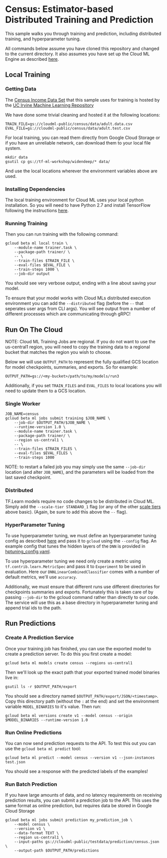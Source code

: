 # Census: Estimator-based Distributed Training and Prediction

This sample walks you through training and prediction, including distributed training, and hyperparameter tuning.

All commands below assume you have cloned this repository and changed to the current directory. It also assumes you have set up the Cloud ML Engine as described [here](https://cloud-dot-devsite.googleplex.com/ml/docs/how-tos/getting-set-up).

## Local Training

### Getting Data

The [Census Income Data Set](https://archive.ics.uci.edu/ml/datasets/Census+Income) that this sample uses for training is hosted by the [UC Irvine Machine Learning Repository](https://archive.ics.uci.edu/ml/datasets/)

We have done some trivial cleaning and hosted it at the following locations:

```
TRAIN_FILE=gs://cloudml-public/census/data/adult.data.csv
EVAL_FILE=gs://cloudml-public/census/data/adult.test.csv
```

For local training, you can read them directly from Google Cloud Storage or if you have an unreliable network, can download them to your local file system.

```
mkdir data
gsutil cp gs://tf-ml-workshop/widendeep/* data/
```

And use the local locations wherever the environment variables above are used.

### Installing Dependencies

The local training environment for Cloud ML uses your local python installation. So you will need to have Python 2.7 and install TensorFlow following the instructions [here](https://www.tensorflow.org/get_started/os_setup).

### Running Training

Then you can run training with the following command:

```
gcloud beta ml local train \
    --module-name trainer.task \
    --package-path trainer/ \
    -- \
    --train-files $TRAIN_FILE \
    --eval-files $EVAL_FILE \
    --train-steps 1000 \
    --job-dir output
```

You should see very verbose output, ending with a line about saving your model.

To ensure that your model works with Cloud MLs distributed execution environment you can add the `--distributed` flag (before the `--` that seperates user args from CLI args). You will see output from a number of different processes which are communicating through gRPC!

## Run On The Cloud

NOTE: Cloud ML Training Jobs are regional. If you do not want to use the us-central1 region, you will need to copy the training data to a regional bucket that matches the region you wish to choose.

Below we will use `OUTPUT_PATH` to represent the fully qualified GCS location for model checkpoints, summaries, and exports. So for example:

```
OUTPUT_PATH=gs://<my-bucket>/path/to/my/models/run3
```

Additionally, if you set `TRAIN_FILES` and `EVAL_FILES` to local locations you will need to update them to a GCS location.

### Single Worker

```
JOB_NAME=census
gcloud beta ml jobs submit training $JOB_NAME \
    --job-dir $OUTPUT_PATH/$JOB_NAME \
    --runtime-version 1.0 \
    --module-name trainer.task \
    --package-path trainer/ \
    --region us-central1 \
    -- \
    --train-files $TRAIN_FILES \
    --eval-files $EVAL_FILES \
    --train-steps 1000
```

NOTE: to restart a failed job you may simply use the same `--job-dir` location (and alter `JOB_NAME`), and the parameters will be loaded from the last saved checkpoint.


### Distributed

TF.Learn models require no code changes to be distributed in Cloud ML. Simply add the `--scale-tier STANDARD_1` flag (or any of the other [scale tiers](https://cloud.google.com/ml/reference/rest/v1beta1/projects.jobs#scaletier) above basic). (Again, be sure to add this above the `--` flag).

### HyperParameter Tuning

To use hyperparameter tuning, we must define an hyperparameter tuning config as described [here](https://cloud.google.com/ml/docs/how-tos/using-hyperparameter-tuning) and pass it to `gcloud` using the `--config` flag. An example config that tunes the hidden layers of the `DNN` is provided in [hptuning_config.yaml](hptuning_config.yaml).

To use hyperparameter tuning we need only create a metric using `tf.contrib.learn.MetricSpec` and pass it to `Experiment` to be used in evaluation. Here our `DNNLinearCombinedClassifier` comes with a number of default metrics, we'll use `accuracy`.

Additionally, we must ensure that different runs use different directories for checkpoints summaries and exports. Fortunately this is taken care of by passing `--job-dir` to the gcloud command rather than directly to our code. The service will use this as a base directory in hyperparameter tuning and append trial ids to the path.

## Run Predictions

### Create A Prediction Service

Once your training job has finished, you can use the exported model to create a prediction server. To do this you first create a model:

```
gcloud beta ml models create census --regions us-central1
```

Then we'll look up the exact path that your exported trained model binaries live in:

```
gsutil ls -r $OUTPUT_PATH/export
```

You should see a directory named `$OUTPUT_PATH/export/JSON/<timestamp>`. Copy this directory path (without the `:` at the end) and set the environment variable `MODEL_BINARIES` to it's value. Then run:


```
gcloud beta ml versions create v1 --model census --origin $MODEL_BINARIES --runtime-version 1.0
```

### Run Online Predictions

You can now send prediction requests to the API. To test this out you can use the `gcloud beta ml predict` tool:

```
gcloud beta ml predict --model census --version v1 --json-instances test.json
```

You should see a response with the predicted labels of the examples!

### Run Batch Prediction

If you have large amounts of data, and no latency requirements on receiving prediction results, you can submit a prediction job to the API. This uses the same format as online prediction, but requires data be stored in Google Cloud Storage

```
gcloud beta ml jobs submit prediction my_prediction_job \
    --model census \
    --version v1 \
    --data-format TEXT \
    --region us-central1 \
    --input-paths gs://cloudml-public/testdata/prediction/census.json \
    --output-path $OUTPUT_PATH/predictions
```
